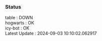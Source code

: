 ### Status


table : DOWN  
hogwarts : OK  
icy-bot : OK  
Latest Update : 2024-09-03 10:10:02.062917
